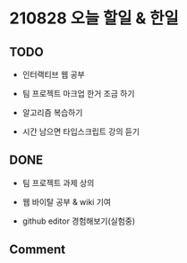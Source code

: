 # 210828 오늘 할일 & 한일

## TODO

- 인터랙티브 웹 공부

- 팀 프로젝트 마크업 한거 조금 하기

- 알고리즘 복습하기

- 시간 남으면 타입스크립트 강의 듣기

## DONE

- 팀 프로젝트 과제 상의

- 웹 바이탈 공부 & wiki 기여

- github editor 경험해보기(실험중)

## Comment